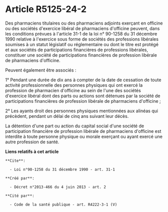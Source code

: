 # Article R5125-24-2

Des pharmaciens titulaires ou des pharmaciens adjoints exerçant en officine ou des sociétés d'exercice libéral de pharmaciens
d'officine peuvent, dans les conditions prévues à l'article 31-1 de la loi n° 90-1258 du 31 décembre 1990 relative à
l'exercice sous forme de sociétés des professions libérales soumises à un statut législatif ou réglementaire ou dont le titre
est protégé et aux sociétés de participations financières de professions libérales, constituer une société de participations
financières de profession libérale de pharmaciens d'officine. 

Peuvent également être associés : 

1° Pendant une durée de dix ans à compter de la date de cessation de toute activité professionnelle des personnes physiques
qui ont exercé la profession de pharmacien d'officine au sein de l'une des sociétés d'exercice libéral dont des parts ou
actions sont détenues par la société de participations financières de profession libérale de pharmaciens d'officine ; 

2° Les ayants droit des personnes physiques mentionnées aux alinéas qui précèdent, pendant un délai de cinq ans suivant leur
décès. 

La détention d'une part ou action du capital social d'une société de participation financière de profession libérale de
pharmaciens d'officine est interdite à toute personne physique ou morale exerçant ou ayant exercé une autre profession de
santé.

**Liens relatifs à cet article**

	**Cite**:

	  - Loi n°90-1258 du 31 décembre 1990 - art. 31-1

	**Créé par**:

	  - Décret n°2013-466 du 4 juin 2013 - art. 2

	**Cité par**:

	  - Code de la santé publique - art. R4222-3-1 (V)
